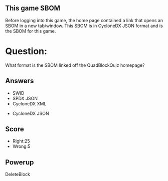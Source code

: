## This game SBOM
Before logging into this game,
the home page contained a link
that opens an SBOM in a new tab/window.
This SBOM is in CycloneDX JSON format
and is the SBOM for this game.

# Question:
What format is the SBOM linked off the QuadBlockQuiz homepage?

## Answers
- SWID
- SPDX JSON
- CycloneDX XML
* CycloneDX JSON

## Score
- Right:25
- Wrong:5

## Powerup
DeleteBlock
